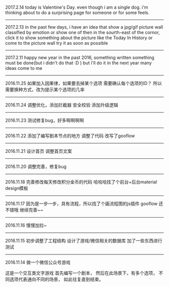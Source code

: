 

2017.2.14
today is Valentine's Day.
even though i am a single dog.
i'm thinking about to do a surprising page for someone or for some feels.

--------------------------------

2017.2.13
in the past few days, i have an idea that show a jpg/gif picture wall classified by emotion
or show one of then in the sourth-east of the cornor,
click it to show something about the picture like the Today In History or come to the picture wall 
try it as soon as possible

--------------------------------


2017.2.11
happy new year
in the past 2016, something written something must be done(but i didn't do that :D )
but i'll do it in the next year
many ideas come to me

--------------------------------


2016.11.25
如果加入因果律，如果要去掉某个选项 需要确认每个选项的ID？
所以需要换种方式，改为提示某个选项的几率

---------------------------------

2016.11.24
调整优化，添加拦截器 安全校验
添加升级逻辑

---------------------------------

2016.11.23
测试修复bug，好多啊啊啊啊

---------------------------------

2016.11.22
添加了编写剧本节点的地方
调整了代码
改写了gooflow

---------------------------------

2016.11.21
设计首页
调整首页文案

---------------------------------

2016.11.20
调整完善，修复bug

---------------------------------

2016.11.18
完善修改每天修改积分金币的代码
哈哈哈找了个前台+后台material design模板

---------------------------------

2016.11.17
因为是一步一步，具有流程，所以找了个画流程图的js插件
gooflow 还不错哦
继续完善~~

---------------------------------

2016.11.16
慢慢加拉~

---------------------------------

2016.11.15
初步调整了工程结构
设计了游戏/微信相关的数据库
加了一些东西进行测试

---------------------------------

2016.11.14
做一个微信公众号游戏

这是一个交互类文字游戏
首先编写一个剧本，
然后在此场景下，有多个选项，
不同选项代表通向不同的场景，
如此往复直到结束。
